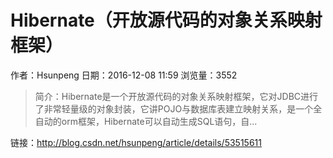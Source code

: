# Hibernate（开放源代码的对象关系映射框架）
作者：Hsunpeng
日期：2016-12-08 11:59
浏览量：3552
> 简介：Hibernate是一个开放源代码的对象关系映射框架，它对JDBC进行了非常轻量级的对象封装，它讲POJO与数据库表建立映射关系，是一个全自动的orm框架，Hibernate可以自动生成SQL语句，自...

 链接：http://blog.csdn.net/hsunpeng/article/details/53515611
